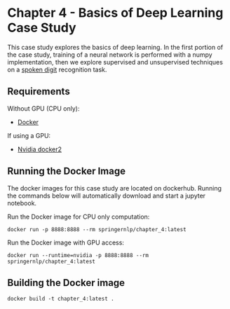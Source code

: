 # Chapter 4 - Basics of Deep Learning Case Study
This case study explores the basics of deep learning. In the first portion of the case study, training of a neural network is performed with a numpy implementation, then we explore supervised and unsupervised techniques on a [spoken digit](https://github.com/Jakobovski/free-spoken-digit-dataset) recognition task. 

## Requirements
Without GPU (CPU only):
* [Docker](https://docs.docker.com/install/) 

If using a GPU: 
* [Nvidia docker2](https://github.com/nvidia/nvidia-docker/wiki/Installation-(version-2.0)#installing-version-20)

## Running the Docker Image
The docker images for this case study are located on dockerhub. Running the commands below will automatically download and start a jupyter notebook.

Run the Docker image for CPU only computation:
```
docker run -p 8888:8888 --rm springernlp/chapter_4:latest
```

Run the Docker image with GPU access: 
```
docker run --runtime=nvidia -p 8888:8888 --rm springernlp/chapter_4:latest
```

## Building the Docker image
```
docker build -t chapter_4:latest .
```
